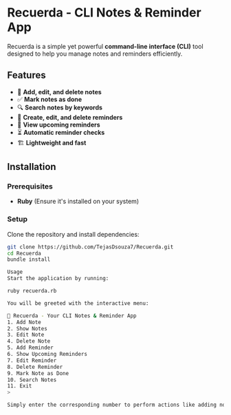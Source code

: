 # Recuerda - CLI Notes & Reminder App

Recuerda is a simple yet powerful **command-line interface (CLI)** tool designed to help you manage notes and reminders efficiently.

## Features
- 📝 **Add, edit, and delete notes**
- ✅ **Mark notes as done**
- 🔍 **Search notes by keywords**
- 🔔 **Create, edit, and delete reminders**
- 📅 **View upcoming reminders**
- ⏳ **Automatic reminder checks**
- 🏗 **Lightweight and fast**

## Installation

### Prerequisites
- **Ruby** (Ensure it's installed on your system)

### Setup
Clone the repository and install dependencies:
```sh
git clone https://github.com/TejasDsouza7/Recuerda.git
cd Recuerda
bundle install

Usage
Start the application by running:

ruby recuerda.rb

You will be greeted with the interactive menu:

📘 Recuerda - Your CLI Notes & Reminder App
1. Add Note
2. Show Notes
3. Edit Note
4. Delete Note
5. Add Reminder
6. Show Upcoming Reminders
7. Edit Reminder
8. Delete Reminder
9. Mark Note as Done
10. Search Notes
11. Exit
> 

Simply enter the corresponding number to perform actions like adding notes, setting reminders, or searching for items.